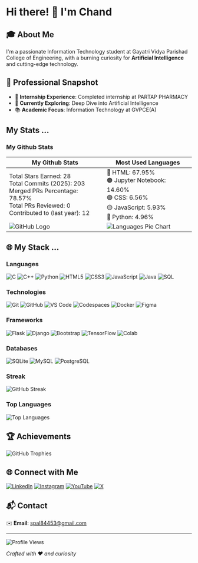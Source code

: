 # Hi there! 👋 I'm Chand

## 🎓 About Me
I'm a passionate Information Technology student at Gayatri Vidya Parishad College of Engineering, with a burning curiosity for **Artificial Intelligence** and cutting-edge technology.

## 🚀 Professional Snapshot
- 💼 **Internship Experience**: Completed internship at PARTAP PHARMACY
- 🌱 **Currently Exploring**: Deep Dive into Artificial Intelligence
- 📚 **Academic Focus**: Information Technology at GVPCE(A)

## My Stats ...

### My Github Stats
| My Github Stats | Most Used Languages |
|----------------|---------------------|
| Total Stars Earned: 28 <br> Total Commits (2025): 203 <br> Merged PRs Percentage: 78.57% <br> Total PRs Reviewed: 0 <br> Contributed to (last year): 12 | 🔴 HTML: 67.95% <br> 🟠 Jupyter Notebook: 14.60% <br> 🟣 CSS: 6.56% <br> 🟡 JavaScript: 5.93% <br> 🔵 Python: 4.96% |
| ![GitHub Logo](https://img.shields.io/badge/-GitHub-181717?style=for-the-badge&logo=github) | ![Languages Pie Chart](https://via.placeholder.com/350x350.png?text=Languages+Pie+Chart) |

## 🌐 My Stack ...

### Languages
![C](https://img.shields.io/badge/-C-00599C?style=flat-square&logo=c&logoColor=white)
![C++](https://img.shields.io/badge/-C++-00599C?style=flat-square&logo=c%2B%2B&logoColor=white)
![Python](https://img.shields.io/badge/-Python-3670A0?style=flat-square&logo=python&logoColor=ffdd54)
![HTML5](https://img.shields.io/badge/-HTML5-E34F26?style=flat-square&logo=html5&logoColor=white)
![CSS3](https://img.shields.io/badge/-CSS3-1572B6?style=flat-square&logo=css3&logoColor=white)
![JavaScript](https://img.shields.io/badge/-JavaScript-black?style=flat-square&logo=javascript)
![Java](https://img.shields.io/badge/-Java-ED8B00?style=flat-square&logo=openjdk&logoColor=white)
![SQL](https://img.shields.io/badge/-SQL-4479A1?style=flat-square&logo=mysql&logoColor=white)

### Technologies
![Git](https://img.shields.io/badge/-Git-black?style=flat-square&logo=git)
![GitHub](https://img.shields.io/badge/-GitHub-181717?style=flat-square&logo=github)
![VS Code](https://img.shields.io/badge/-VS%20Code-007ACC?style=flat-square&logo=visual-studio-code)
![Codespaces](https://img.shields.io/badge/-Codespaces-181717?style=flat-square&logo=github)
![Docker](https://img.shields.io/badge/-Docker-2496ED?style=flat-square&logo=docker&logoColor=white)
![Figma](https://img.shields.io/badge/-Figma-F24E1E?style=flat-square&logo=figma&logoColor=white)

### Frameworks
![Flask](https://img.shields.io/badge/-Flask-000000?style=flat-square&logo=flask)
![Django](https://img.shields.io/badge/-Django-092E20?style=flat-square&logo=django)
![Bootstrap](https://img.shields.io/badge/-Bootstrap-563D7C?style=flat-square&logo=bootstrap)
![TensorFlow](https://img.shields.io/badge/-TensorFlow-FF6F00?style=flat-square&logo=tensorflow&logoColor=white)
![Colab](https://img.shields.io/badge/-Colab-F9AB00?style=flat-square&logo=google-colab&logoColor=white)

### Databases
![SQLite](https://img.shields.io/badge/-SQLite-07405E?style=flat-square&logo=sqlite)
![MySQL](https://img.shields.io/badge/-MySQL-4479A1?style=flat-square&logo=mysql&logoColor=white)
![PostgreSQL](https://img.shields.io/badge/-PostgreSQL-336791?style=flat-square&logo=postgresql)

### Streak
![GitHub Streak](https://github-readme-streak-stats.herokuapp.com/?user=chand6907&theme=ocean_dark&hide_border=true)


### Top Languages
![Top Languages](https://github-readme-stats.vercel.app/api/top-langs/?username=chand6907&theme=ocean_dark&layout=compact&hide_border=true)

## 🏆 Achievements
![GitHub Trophies](https://github-profile-trophy.vercel.app/?username=chand6907&theme=darkhub&no-frame=true&row=1&column=7)

## 🌐 Connect with Me
[![LinkedIn](https://img.shields.io/badge/-LinkedIn-0077B5?style=flat-square&logo=linkedin&logoColor=white)](https://linkedin.com/in/chand.)
[![Instagram](https://img.shields.io/badge/-Instagram-E4405F?style=flat-square&logo=instagram&logoColor=white)](https://instagram.com/prince_chand_123)
[![YouTube](https://img.shields.io/badge/-YouTube-FF0000?style=flat-square&logo=youtube&logoColor=white)](https://www.youtube.com/@princechand1612)
[![X](https://img.shields.io/badge/-X-000000?style=flat-square&logo=x&logoColor=white)](https://x.com/pc6907)

## 📬 Contact
✉️ **Email**: [spal84453@gmail.com](mailto:spal84453@gmail.com)

---
![Profile Views](https://visitcount.itsvg.in/api?id=chand6907&icon=5&color=6)


*Crafted with ❤️ and curiosity*
